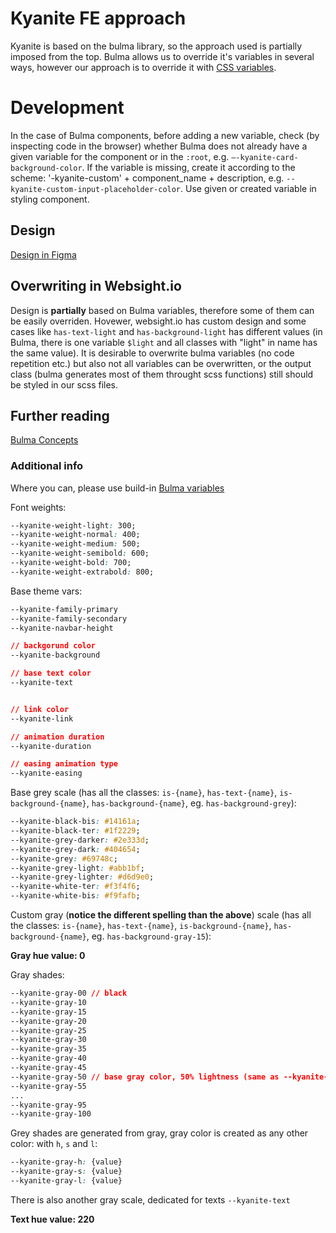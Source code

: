 # Kyanite FE approach

Kyanite is based on the bulma library, so the approach used is partially imposed from the top. Bulma allows us to override it's variables in several ways, however our approach is to override it with [CSS variables](https://bulma.io/documentation/features/css-variables/). 

# Development

In the case of Bulma components, before adding a new variable, check (by inspecting code in the browser) whether Bulma does not already have a given variable for the component or in the `:root`, e.g. `—-kyanite-card-background-color`. If the variable is missing, create it according to the scheme: '-kyanite-custom' + component_name + description, e.g. `--kyanite-custom-input-placeholder-color`. Use given or created variable in styling component.

## Design

[Design in Figma](https://www.figma.com/file/O02Ems00S1WqaOO2ICPhGx/WebSight.io---design-system%2Fcomponents-library?node-id=11-5036&t=7aZwEBfp2yk6ZtIG-0)

## Overwriting in Websight.io

Design is **partially** based on Bulma variables, therefore some of them can be easily overriden. Hovewer, websight.io has custom design and some cases like `has-text-light` and `has-background-light` has different values (in Bulma, there is one variable `$light` and all classes with "light" in name has the same value). It is desirable to overwrite bulma variables (no code repetition etc.) but also not all variables can be overwritten, or the output class (bulma generates most of them throught scss functions) still should be styled in our scss files.

## Further reading

[Bulma Concepts](https://bulma.io/documentation/customize/concepts/)


### Additional info

Where you can, please use build-in [Bulma variables](https://bulma.io/documentation/features/css-variables/)

Font weights:
```css
--kyanite-weight-light: 300;
--kyanite-weight-normal: 400;
--kyanite-weight-medium: 500;
--kyanite-weight-semibold: 600;
--kyanite-weight-bold: 700;
--kyanite-weight-extrabold: 800;
```
Base theme vars:
```css
--kyanite-family-primary
--kyanite-family-secondary
--kyanite-navbar-height

// backgorund color
--kyanite-background

// base text color
--kyanite-text 


// link color
--kyanite-link 

// animation duration
--kyanite-duration 

// easing animation type
--kyanite-easing 
```

Base grey scale (has all the classes:
`is-{name}`, `has-text-{name}`, `is-background-{name}`, `has-background-{name}`, eg. `has-background-grey`):

```css
--kyanite-black-bis: #14161a;
--kyanite-black-ter: #1f2229;
--kyanite-grey-darker: #2e333d;
--kyanite-grey-dark: #404654;
--kyanite-grey: #69748c;
--kyanite-grey-light: #abb1bf;
--kyanite-grey-lighter: #d6d9e0;
--kyanite-white-ter: #f3f4f6;
--kyanite-white-bis: #f9fafb;
```

Custom gray (**notice the different spelling than the above**) scale (has all the classes:
`is-{name}`, `has-text-{name}`, `is-background-{name}`, `has-background-{name}`, eg. `has-background-gray-15`):


**Gray hue value: 0**


Gray shades:
```css
--kyanite-gray-00 // black
--kyanite-gray-10
--kyanite-gray-15
--kyanite-gray-20
--kyanite-gray-25
--kyanite-gray-30
--kyanite-gray-35
--kyanite-gray-40
--kyanite-gray-45
--kyanite-gray-50 // base gray color, 50% lightness (same as --kyanite-gray)
--kyanite-gray-55
...
--kyanite-gray-95
--kyanite-gray-100
```

Grey shades are generated from gray, gray color is created as any other color: with `h`, `s` and `l`:
```css
--kyanite-gray-h: {value}
--kyanite-gray-s: {value}
--kyanite-gray-l: {value}
```

There is also another gray scale, dedicated for texts `--kyanite-text`

**Text hue value: 220**